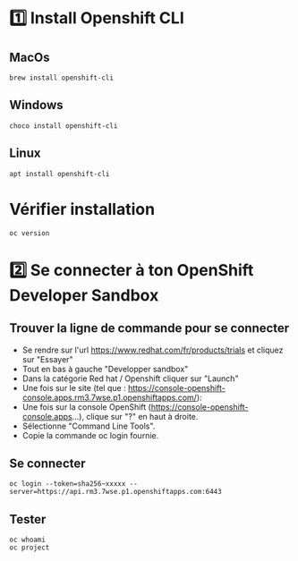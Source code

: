 # 1️⃣ Install Openshift CLI

## MacOs
```shell
brew install openshift-cli
```

## Windows
```batch
choco install openshift-cli
```

## Linux
```shell
apt install openshift-cli
```

# Vérifier installation
```shell
oc version
```

# 2️⃣ Se connecter à ton OpenShift Developer Sandbox
## Trouver la ligne de commande pour se connecter
 - Se rendre sur l'url https://www.redhat.com/fr/products/trials et cliquez sur "Essayer"
 - Tout en bas à gauche "Developper sandbox"
 - Dans la catégorie Red hat / Openshift cliquer sur "Launch"
 - Une fois sur le site (tel que : https://console-openshift-console.apps.rm3.7wse.p1.openshiftapps.com/):
 - Une fois sur la console OpenShift (https://console-openshift-console.apps...), clique sur "?" en haut à droite.
 - Sélectionne "Command Line Tools". 
 - Copie la commande oc login fournie.

## Se connecter
```shell
oc login --token=sha256~xxxxx --server=https://api.rm3.7wse.p1.openshiftapps.com:6443 
```

## Tester
```shell
oc whoami
oc project
```
 